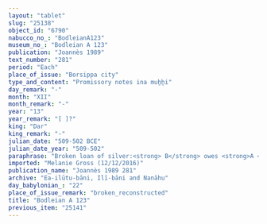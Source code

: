 ```yaml
---
layout: "tablet"
slug: "25138"
object_id: "6790"
nabucco_no_: "BodleianA123"
museum_no_: "Bodleian A 123"
publication: "Joannès 1989"
text_number: "281"
period: "Each"
place_of_issue: "Borsippa city"
type_and_content: "Promissory notes ina muẖẖi"
day_remark: "-"
month: "XII"
month_remark: "-"
year: "13"
year_remark: "[ ]?"
king: "Dar"
king_remark: "-"
julian_date: "509-502 BCE"
julian_date_year: "509-502"
paraphrase: "Broken loan of silver:<strong> B</strong> owes <strong>A </strong>1 mina of scrap silver (<em>kaspu nuhhutu</em>) shekels of silver by 1/8 alloy (<em>bitqu</em>) per shekel. In a broken passage it is presumably said that arable land (<em>zēru</em>) of the irrigation district (<em>tamirtu</em>) Zabda, bordering on the field of <strong>C</strong>, is placed as a pledge. This pledged land is not yet divided (<em>z&acirc;zu</em> D-stem) with <strong>D<sub>1</sub></strong> and <strong>D<sub>2 </sub></strong>and (produces?) 12 kor (3,160 l) of dates per year. 6 witnesses (Nuh&scaron;a-Marduk/[&hellip;]//Nanāhu) and the scribe.<br /> &nbsp;<br /> <strong>A</strong> = Nab&ucirc;-ahhē-iddin/Kalbāya//Nanāhu; <strong>B</strong> = Ahu&scaron;unu/Nab&ucirc;-mu&scaron;ētiq-uddi//Nanāhu; <strong>C</strong> = [&hellip;]/Iddin-Nab&ucirc;//Ilia; <strong>D<sub>1</sub></strong> =&nbsp; [&hellip;]; <strong>D<sub>2</sub></strong> = Nab&ucirc;-iddin; Scribe = Nab&ucirc;-balāssu-iqbi/Iqi&scaron;āya//Balāṭu<br /> &nbsp;"
imported: "Melanie Gross (12/12/2016)"
publication_name: "Joannès 1989 281"
archive: "Ea-ilūtu-bāni, Ilī-bāni and Nanāhu"
day_babylonian_: "22"
place_of_issue_remark: "broken_reconstructed"
title: "Bodleian A 123"
previous_item: "25141"
---
```

